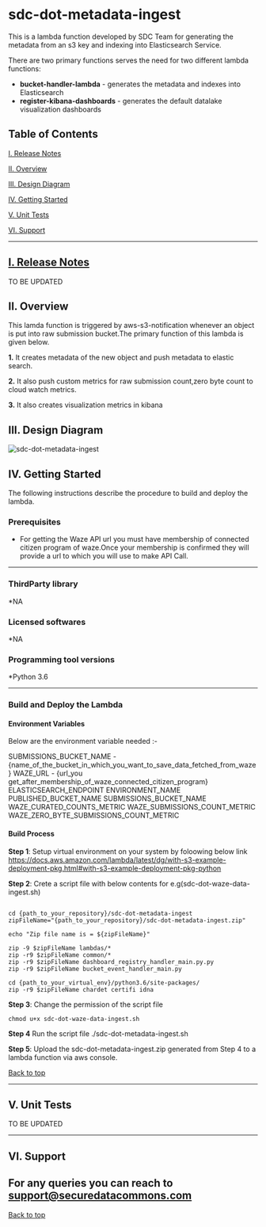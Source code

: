 
# sdc-dot-metadata-ingest
This is a lambda function developed by SDC Team for generating the metadata from an s3 key and indexing into Elasticsearch Service.

There are two primary functions serves the need for two different lambda functions:
* **bucket-handler-lambda** - generates the metadata and indexes into Elasticsearch
* **register-kibana-dashboards** - generates the default datalake visualization dashboards

<a name="toc"/>

## Table of Contents

[I. Release Notes](#release-notes)

[II. Overview](#overview)

[III. Design Diagram](#design-diagram)

[IV. Getting Started](#getting-started)

[V. Unit Tests](#unit-tests)

[VI. Support](#support)

---

<a name="release-notes"/>


## [I. Release Notes](ReleaseNotes.md)
TO BE UPDATED

<a name="overview"/>

## II. Overview
This lamda function is triggered by aws-s3-notification whenever an object is put into raw submission bucket.The primary function of this lambda is given below.

**1.** It creates metadata of the new object and push metadata to elastic search.

**2.** It also push custom metrics for raw submission count,zero byte count to cloud watch metrics.

**3.** It also creates visualization metrics in kibana

<a name="design-diagram"/>

## III. Design Diagram

![sdc-dot-metadata-ingest](images/sdc-dot-waze-data-ingest.png)

<a name="getting-started"/>

## IV. Getting Started

The following instructions describe the procedure to build and deploy the lambda.

### Prerequisites
* For getting the Waze API url you must have membership of connected citizen program of waze.Once your membership is confirmed they will provide a url to which you will use to make API Call. 

---
### ThirdParty library

*NA

### Licensed softwares

*NA

### Programming tool versions

*Python 3.6


---
### Build and Deploy the Lambda

#### Environment Variables
Below are the environment variable needed :- 

SUBMISSIONS_BUCKET_NAME - {name_of_the_bucket_in_which_you_want_to_save_data_fetched_from_waze} 
WAZE_URL                - {url_you get_after_membership_of_waze_connected_citizen_program}
ELASTICSEARCH_ENDPOINT
ENVIRONMENT_NAME
PUBLISHED_BUCKET_NAME
SUBMISSIONS_BUCKET_NAME
WAZE_CURATED_COUNTS_METRIC
WAZE_SUBMISSIONS_COUNT_METRIC
WAZE_ZERO_BYTE_SUBMISSIONS_COUNT_METRIC

#### Build Process

**Step 1**: Setup virtual environment on your system by foloowing below link
https://docs.aws.amazon.com/lambda/latest/dg/with-s3-example-deployment-pkg.html#with-s3-example-deployment-pkg-python

**Step 2**: Crete a script file with below contents for e.g(sdc-dot-waze-data-ingest.sh)
```#!/bin/sh

cd {path_to_your_repository}/sdc-dot-metadata-ingest
zipFileName="{path_to_your_repository}/sdc-dot-metadata-ingest.zip"

echo "Zip file name is = ${zipFileName}"

zip -9 $zipFileName lambdas/*
zip -r9 $zipFileName common/*
zip -r9 $zipFileName dashboard_registry_handler_main.py.py
zip -r9 $zipFileName bucket_event_handler_main.py

cd {path_to_your_virtual_env}/python3.6/site-packages/
zip -r9 $zipFileName chardet certifi idna
```

**Step 3**: Change the permission of the script file

```
chmod u+x sdc-dot-waze-data-ingest.sh
```

**Step 4** Run the script file
./sdc-dot-metadata-ingest.sh

**Step 5**: Upload the sdc-dot-metadata-ingest.zip generated from Step 4 to a lambda function via aws console.

[Back to top](#toc)

---
<a name="unit-tests"/>

## V. Unit Tests

TO BE UPDATED

---
<a name="support"/>

## VI. Support

For any queries you can reach to support@securedatacommons.com
---
[Back to top](#toc)
